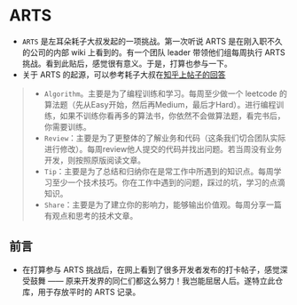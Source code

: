 # ARTS
* `ARTS` 是左耳朵耗子大叔发起的一项挑战。第一次听说 ARTS 是在刚入职不久的公司的内部 wiki 上看到的。有一个团队 leader 带领他们组每周执行 ARTS 挑战。看到此贴后，感觉很有意义。于是，打算也参与一下。
* 关于 ARTS 的起源，可以参考耗子大叔在[知乎上帖子的回答](https://www.zhihu.com/question/301150832)
> * `Algorithm`。主要是为了编程训练和学习。每周至少做一个 leetcode 的算法题（先从Easy开始，然后再Medium，最后才Hard）。进行编程训练，如果不训练你看再多的算法书，你依然不会做算法题，看完书后，你需要训练。
> * `Review`：主要是为了更整体的了解业务和代码（这条我们切合团队实际进行修改）。每周review他人提交的代码并找出问题。若当周没有业务开发，则按照原版阅读文章。
> * `Tip`：主要是为了总结和归纳你在是常工作中所遇到的知识点。每周学习至少一个技术技巧。你在工作中遇到的问题，踩过的坑，学习的点滴知识。
> * `Share`：主要是为了建立你的影响力，能够输出价值观。每周分享一篇有观点和思考的技术文章。

## 前言
* 在打算参与 ARTS 挑战后，在网上看到了很多开发者发布的打卡帖子，感觉深受鼓舞 —— 原来开发界的同仁们都这么努力！我岂能屈居人后。遂特立此仓库，用于存放平时的 ARTS 记录。


